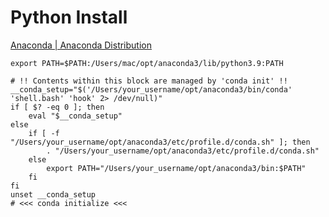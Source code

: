 # Python Install

[Anaconda | Anaconda Distribution](https://www.anaconda.com/products/distribution)

```shell=
export PATH=$PATH:/Users/mac/opt/anaconda3/lib/python3.9:PATH

# !! Contents within this block are managed by 'conda init' !!
__conda_setup="$('/Users/your_username/opt/anaconda3/bin/conda' 'shell.bash' 'hook' 2> /dev/null)"
if [ $? -eq 0 ]; then
    eval "$__conda_setup"
else
    if [ -f "/Users/your_username/opt/anaconda3/etc/profile.d/conda.sh" ]; then
        . "/Users/your_username/opt/anaconda3/etc/profile.d/conda.sh"
    else
        export PATH="/Users/your_username/opt/anaconda3/bin:$PATH"
    fi
fi
unset __conda_setup
# <<< conda initialize <<<
```
